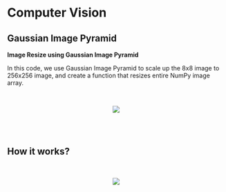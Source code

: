 ﻿
# Computer Vision

## Gaussian Image Pyramid

**Image Resize using Gaussian Image Pyramid**

In this code, we use Gaussian Image Pyramid to scale up the 8x8 image to
256x256 image, and create a function that resizes entire NumPy image
array.

<br/>

<p align="Center">
  <img src="https://raw.githubusercontent.com/wiki/CuriousLad1000/Machine-Learning/images/f7cdbe7cee8deea12f3e6b25462934be9d7a2dac.png">
</p>

<br/>
<br/>

## How it works?


<br/>

<p align="Center">
  <img src="https://raw.githubusercontent.com/wiki/CuriousLad1000/Machine-Learning/images/a9af058f0e2bb9d5531bafff102274d0326d87f1.png">
</p>

<br/>
<br/>


